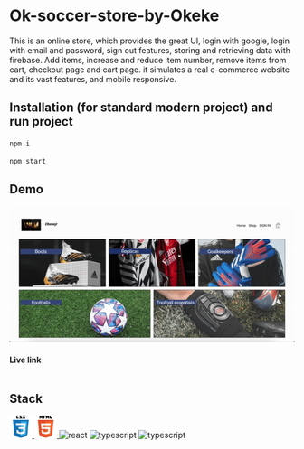 # Ok-soccer-store-by-Okeke

This is an online store, which provides the great UI, login with google, login with email and password, sign out features, storing and retrieving data with firebase. Add items, increase and reduce item number, remove items from cart, checkout page and cart page. it simulates a real e-commerce website and its vast features, and mobile responsive.

## Installation (for standard modern project) and run project

```bash
npm i
```

```bash
npm start
```

## Demo

![](okStore.gif)

#### Live link

```

```

## Stack

<p align="left"> <a href="https://www.w3schools.com/css/" target="_blank"> <img src="https://raw.githubusercontent.com/devicons/devicon/master/icons/css3/css3-original-wordmark.svg" alt="css3" width="40" height="40"/> </a> <a href="https://www.w3.org/html/" target="_blank"> <img src="https://raw.githubusercontent.com/devicons/devicon/master/icons/html5/html5-original-wordmark.svg" alt="html5" width="40" height="40"/> </a> <img src="https://cdn.freebiesupply.com/logos/large/2x/react-1-logo-png-transparent.png" alt="react" width="40" height="40"> <img src='https://cdn.worldvectorlogo.com/logos/typescript.svg' alt='typescript' width='40' height='40'> <img src='https://cdn.worldvectorlogo.com/logos/typescript.svg' alt='typescript' width='40' height='40'>
